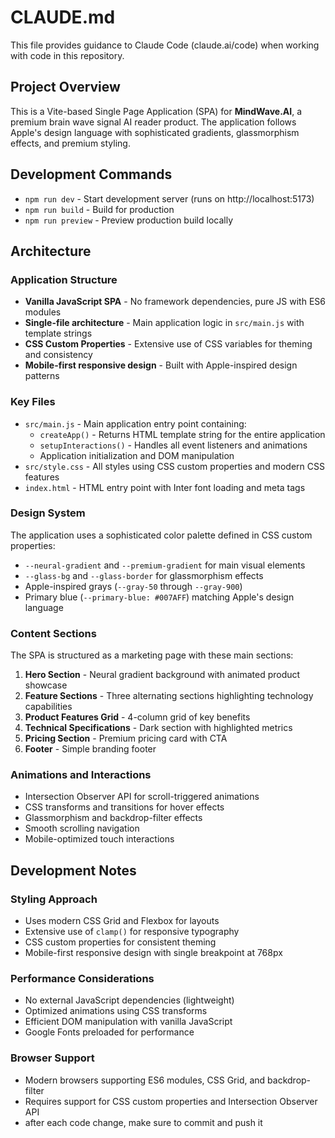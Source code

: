 # CLAUDE.md

This file provides guidance to Claude Code (claude.ai/code) when working with code in this repository.

## Project Overview

This is a Vite-based Single Page Application (SPA) for **MindWave.AI**, a premium brain wave signal AI reader product. The application follows Apple's design language with sophisticated gradients, glassmorphism effects, and premium styling.

## Development Commands

- `npm run dev` - Start development server (runs on http://localhost:5173)
- `npm run build` - Build for production
- `npm run preview` - Preview production build locally

## Architecture

### Application Structure
- **Vanilla JavaScript SPA** - No framework dependencies, pure JS with ES6 modules
- **Single-file architecture** - Main application logic in `src/main.js` with template strings
- **CSS Custom Properties** - Extensive use of CSS variables for theming and consistency
- **Mobile-first responsive design** - Built with Apple-inspired design patterns

### Key Files
- `src/main.js` - Main application entry point containing:
  - `createApp()` - Returns HTML template string for the entire application
  - `setupInteractions()` - Handles all event listeners and animations
  - Application initialization and DOM manipulation
- `src/style.css` - All styles using CSS custom properties and modern CSS features
- `index.html` - HTML entry point with Inter font loading and meta tags

### Design System
The application uses a sophisticated color palette defined in CSS custom properties:
- `--neural-gradient` and `--premium-gradient` for main visual elements
- `--glass-bg` and `--glass-border` for glassmorphism effects
- Apple-inspired grays (`--gray-50` through `--gray-900`)
- Primary blue (`--primary-blue: #007AFF`) matching Apple's design language

### Content Sections
The SPA is structured as a marketing page with these main sections:
1. **Hero Section** - Neural gradient background with animated product showcase
2. **Feature Sections** - Three alternating sections highlighting technology capabilities
3. **Product Features Grid** - 4-column grid of key benefits
4. **Technical Specifications** - Dark section with highlighted metrics
5. **Pricing Section** - Premium pricing card with CTA
6. **Footer** - Simple branding footer

### Animations and Interactions
- Intersection Observer API for scroll-triggered animations
- CSS transforms and transitions for hover effects
- Glassmorphism and backdrop-filter effects
- Smooth scrolling navigation
- Mobile-optimized touch interactions

## Development Notes

### Styling Approach
- Uses modern CSS Grid and Flexbox for layouts
- Extensive use of `clamp()` for responsive typography
- CSS custom properties for consistent theming
- Mobile-first responsive design with single breakpoint at 768px

### Performance Considerations
- No external JavaScript dependencies (lightweight)
- Optimized animations using CSS transforms
- Efficient DOM manipulation with vanilla JavaScript
- Google Fonts preloaded for performance

### Browser Support
- Modern browsers supporting ES6 modules, CSS Grid, and backdrop-filter
- Requires support for CSS custom properties and Intersection Observer API
- after each code change, make sure to commit and push it